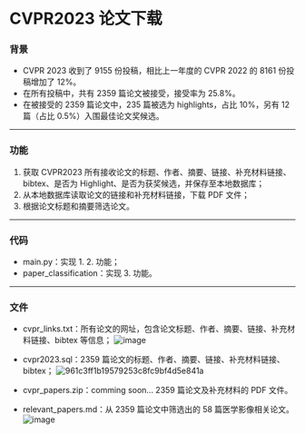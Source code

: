 # CVPR2023 论文下载

### 背景

* CVPR 2023 收到了 9155 份投稿，相比上一年度的 CVPR 2022 的 8161 份投稿增加了 12%。
* 在所有投稿中，共有 2359 篇论文被接受，接受率为 25.8%。
* 在被接受的 2359 篇论文中，235 篇被选为 highlights，占比 10%，另有 12 篇（占比 0.5%）入围最佳论文奖候选。

---

### 功能

1. 获取 CVPR2023 所有接收论文的标题、作者、摘要、链接、补充材料链接、bibtex、是否为 Highlight、是否为获奖候选，并保存至本地数据库；
2. 从本地数据库读取论文的链接和补充材料链接，下载 PDF 文件；
3. 根据论文标题和摘要筛选论文。

---

### 代码

* main.py：实现 1. 2. 功能；
* paper_classification：实现 3. 功能。

---

### 文件

* cvpr_links.txt：所有论文的网址，包含论文标题、作者、摘要、链接、补充材料链接、bibtex 等信息；
![image](https://github.com/chenluda/CVPR2023-download/assets/45784833/6c5b9d30-2b8d-4b7a-a8cb-a23d2ed23514)

* cvpr2023.sql：2359 篇论文的标题、作者、摘要、链接、补充材料链接、bibtex；
![961c3ff1b19579253c8fc9bf4d5e841a](https://github.com/chenluda/CVPR2023-download/assets/45784833/67c0e7c3-e20d-496d-8c80-66c3f6aadd18)

* cvpr_papers.zip：comming soon... 2359 篇论文及补充材料的 PDF 文件。

* relevant_papers.md：从 2359 篇论文中筛选出的 58 篇医学影像相关论文。
![image](https://github.com/chenluda/CVPR2023-download/assets/45784833/58a24a63-9850-4c71-8d28-ba62c80508f3)


